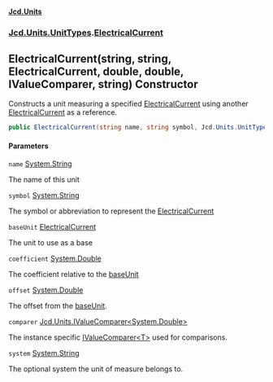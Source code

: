 #### [Jcd.Units](index.md 'index')
### [Jcd.Units.UnitTypes](Jcd.Units.UnitTypes.md 'Jcd.Units.UnitTypes').[ElectricalCurrent](ElectricalCurrent.md 'Jcd.Units.UnitTypes.ElectricalCurrent')

## ElectricalCurrent(string, string, ElectricalCurrent, double, double, IValueComparer<double>, string) Constructor

Constructs a unit measuring a specified [ElectricalCurrent](ElectricalCurrent.md 'Jcd.Units.UnitTypes.ElectricalCurrent') using another
[ElectricalCurrent](ElectricalCurrent.md 'Jcd.Units.UnitTypes.ElectricalCurrent') as a reference.

```csharp
public ElectricalCurrent(string name, string symbol, Jcd.Units.UnitTypes.ElectricalCurrent? baseUnit=null, double coefficient=1.0, double offset=0.0, Jcd.Units.IValueComparer<double>? comparer=null, string system="");
```
#### Parameters

<a name='Jcd.Units.UnitTypes.ElectricalCurrent.ElectricalCurrent(string,string,Jcd.Units.UnitTypes.ElectricalCurrent,double,double,Jcd.Units.IValueComparer_double_,string).name'></a>

`name` [System.String](https://docs.microsoft.com/en-us/dotnet/api/System.String 'System.String')

The name of this unit

<a name='Jcd.Units.UnitTypes.ElectricalCurrent.ElectricalCurrent(string,string,Jcd.Units.UnitTypes.ElectricalCurrent,double,double,Jcd.Units.IValueComparer_double_,string).symbol'></a>

`symbol` [System.String](https://docs.microsoft.com/en-us/dotnet/api/System.String 'System.String')

The symbol or abbreviation to represent the [ElectricalCurrent](ElectricalCurrent.md 'Jcd.Units.UnitTypes.ElectricalCurrent')

<a name='Jcd.Units.UnitTypes.ElectricalCurrent.ElectricalCurrent(string,string,Jcd.Units.UnitTypes.ElectricalCurrent,double,double,Jcd.Units.IValueComparer_double_,string).baseUnit'></a>

`baseUnit` [ElectricalCurrent](ElectricalCurrent.md 'Jcd.Units.UnitTypes.ElectricalCurrent')

The unit to use as a base

<a name='Jcd.Units.UnitTypes.ElectricalCurrent.ElectricalCurrent(string,string,Jcd.Units.UnitTypes.ElectricalCurrent,double,double,Jcd.Units.IValueComparer_double_,string).coefficient'></a>

`coefficient` [System.Double](https://docs.microsoft.com/en-us/dotnet/api/System.Double 'System.Double')

The coefficient relative to the [baseUnit](ElectricalCurrent..ctor.SSjTJn+h/P/yCkrid7NSzQ.md#Jcd.Units.UnitTypes.ElectricalCurrent.ElectricalCurrent(string,string,Jcd.Units.UnitTypes.ElectricalCurrent,double,double,Jcd.Units.IValueComparer_double_,string).baseUnit 'Jcd.Units.UnitTypes.ElectricalCurrent.ElectricalCurrent(string, string, Jcd.Units.UnitTypes.ElectricalCurrent, double, double, Jcd.Units.IValueComparer<double>, string).baseUnit')

<a name='Jcd.Units.UnitTypes.ElectricalCurrent.ElectricalCurrent(string,string,Jcd.Units.UnitTypes.ElectricalCurrent,double,double,Jcd.Units.IValueComparer_double_,string).offset'></a>

`offset` [System.Double](https://docs.microsoft.com/en-us/dotnet/api/System.Double 'System.Double')

The offset from the [baseUnit](ElectricalCurrent..ctor.SSjTJn+h/P/yCkrid7NSzQ.md#Jcd.Units.UnitTypes.ElectricalCurrent.ElectricalCurrent(string,string,Jcd.Units.UnitTypes.ElectricalCurrent,double,double,Jcd.Units.IValueComparer_double_,string).baseUnit 'Jcd.Units.UnitTypes.ElectricalCurrent.ElectricalCurrent(string, string, Jcd.Units.UnitTypes.ElectricalCurrent, double, double, Jcd.Units.IValueComparer<double>, string).baseUnit').

<a name='Jcd.Units.UnitTypes.ElectricalCurrent.ElectricalCurrent(string,string,Jcd.Units.UnitTypes.ElectricalCurrent,double,double,Jcd.Units.IValueComparer_double_,string).comparer'></a>

`comparer` [Jcd.Units.IValueComparer&lt;](IValueComparer_T_.md 'Jcd.Units.IValueComparer<T>')[System.Double](https://docs.microsoft.com/en-us/dotnet/api/System.Double 'System.Double')[&gt;](IValueComparer_T_.md 'Jcd.Units.IValueComparer<T>')

The instance specific [IValueComparer&lt;T&gt;](IValueComparer_T_.md 'Jcd.Units.IValueComparer<T>') used for comparisons.

<a name='Jcd.Units.UnitTypes.ElectricalCurrent.ElectricalCurrent(string,string,Jcd.Units.UnitTypes.ElectricalCurrent,double,double,Jcd.Units.IValueComparer_double_,string).system'></a>

`system` [System.String](https://docs.microsoft.com/en-us/dotnet/api/System.String 'System.String')

The optional system the unit of measure belongs to.